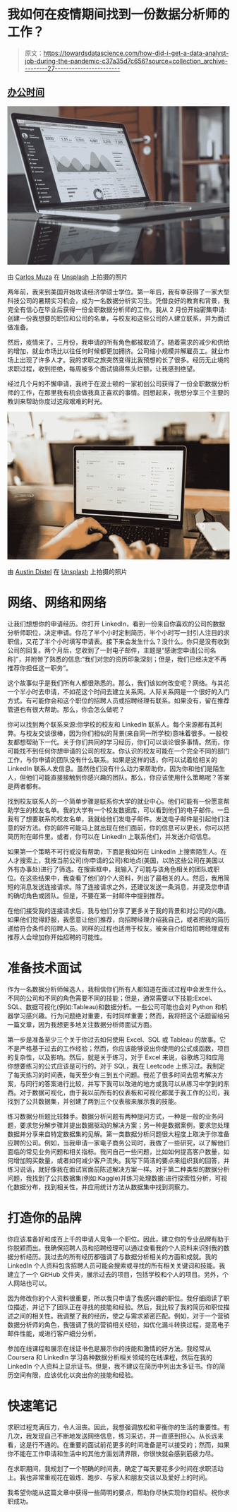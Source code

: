 # 我如何在疫情期间找到一份数据分析师的工作？

> 原文：<https://towardsdatascience.com/how-did-i-get-a-data-analyst-job-during-the-pandemic-c37a35d7c656?source=collection_archive---------27----------------------->

## [办公时间](https://towardsdatascience.com/tagged/office-hours)

![](img/0d46ea614e679c951310e8cc73d882bb.png)

由 [Carlos Muza](https://unsplash.com/@kmuza) 在 [Unsplash](https://unsplash.com/s/photos/data-analytics?utm_source=unsplash&utm_medium=referral&utm_content=creditCopyText) 上拍摄的照片

两年前，我来到美国开始攻读经济学硕士学位。第一年后，我有幸获得了一家大型科技公司的暑期实习机会，成为一名数据分析实习生。凭借良好的教育和背景，我完全有信心在毕业后获得一份全职数据分析师的工作。我从 2 月份开始密集申请:创建一份我想要的职位和公司的名单，与校友和这些公司的人建立联系，并为面试做准备。

然后，疫情来了。三月份，我申请的所有角色都被取消了。随着需求的减少和供给的增加，就业市场比以往任何时候都更加拥挤。公司缩小规模并解雇员工。就业市场上出现了许多人才。我的求职之旅突然变得比我预想的长了很多。经历无止境的求职过程，收到拒绝，每周被多个面试搞得焦头烂额，让我感到绝望。

经过几个月的不懈申请，我终于在波士顿的一家初创公司获得了一份全职数据分析师的工作，在那里我有机会做我真正喜欢的事情。回想起来，我想分享三个主要的教训来帮助你度过这段艰难的时光。

![](img/80d737e4d7d5d3189c840452eacedc46.png)

由 [Austin Distel](https://unsplash.com/@austindistel) 在 [Unsplash](https://unsplash.com/s/photos/data-analytics?utm_source=unsplash&utm_medium=referral&utm_content=creditCopyText) 上拍摄的照片

# 网络、网络和网络

让我们想想你的申请经历。你打开 LinkedIn，看到一份来自你喜欢的公司的数据分析师职位，决定申请。你花了半个小时定制简历，半个小时写一封引人注目的求职信，又花了半个小时填写申请表。接下来会发生什么？没什么。你只是没有收到公司的回复。两个月后，您收到了一封电子邮件，主题是“感谢您申请[公司名称]”，并附带了熟悉的信息:“我们对您的资历印象深刻；但是，我们已经决定不再推荐你担任这一职务”。

这个故事似乎是我们所有人都很熟悉的。那么，我们该如何改变呢？网络。与其花一个半小时去申请，不如花这个时间去建立关系网。人际关系网是一个很好的入门方式。有可能你会和这个职位的招聘人员或招聘经理有联系。如果没有，留在推荐管道也有很大帮助。那么，你会怎么做呢？

你可以找到两个联系来源:你学校的校友和 LinkedIn 联系人。每个来源都有其利弊。与校友交谈很棒，因为你们相似的背景(来自同一所学校)意味着很多。一般校友都想帮助下一代。关于你们共同的学习经历，你们可以谈论很多事情。然而，你可能找不到任何你想申请的公司的校友。你认识的校友可能在一个完全不同的部门工作，与你申请的团队没有什么联系。如果是这样的话，你可以试着给相关的 LinkedIn 联系人发信息。虽然他们没有什么动力来帮助你，因为你和他们是陌生人，但他们可能直接接触到你感兴趣的团队。那么，你应该使用什么策略呢？答案是两者都有。

找到校友联系人的一个简单步骤是联系你大学的就业中心。他们可能有一份愿意帮助学生的校友名单。我的大学有一个校友数据库，可以看到他们的电子邮件。一旦我有了想要联系的校友名单，我就给他们发电子邮件。发送电子邮件是引起他们注意的好方法。你的邮件可能马上就出现在他们面前，你的信息可以更长，你可以把简历附在邮件里。或者，你可以在 LinkedIn 上联系他们，并发送介绍信息。

如果第一个策略不可行或没有帮助，下面是我如何在 LinkedIn 上搜索陌生人。在人才搜索上，我按当前公司(你申请的公司)和地点(美国，以防这些公司在美国以外有办事处)进行了筛选。在搜索框中，我输入了可能与该角色相关的团队或职位。在这些结果中，我查看了他们的个人资料，列出了最相关的人。然后，我用简短的消息发送连接请求。除了连接请求之外，还建议发送一条消息，并提及您申请的确切角色或团队。但是，不要在第一封邮件中提到推荐。

在他们接受我的连接请求后，我与他们分享了更多关于我的背景和对公司的兴趣。如果他们觉得舒服，我愿意让他们推荐，向招聘经理介绍我自己，或者把我的简历递给符合条件的招聘人员。同样的过程也适用于校友。被亲自介绍给招聘经理或有推荐人会增加你开始招聘的可能性。

# 准备技术面试

作为一名数据分析师候选人，我相信你们所有人都知道在面试过程中会发生什么。不同的公司和不同的角色需要不同的技能；但是，通常需要以下技能:Excel、SQL、数据可视化(例如:Tableau)和数据分析。一些公司可能也会对 Python 和机器学习感兴趣。行为问题绝对重要，有时同样重要；然而，我将把这个话题留给另一篇文章，因为我想更多地关注数据分析师面试方面。

第一步是准备至少三个关于你过去如何使用 Excel、SQL 或 Tableau 的故事。它不是严格基于过去的工作经验；然而，你应该能够说出你使用的公式或函数，项目的复杂性，以及影响。然后，就是关于练习。对于 Excel 来说，谷歌练习和应用你想要练习的公式应该是可行的。对于 SQL，我在 Leetcode 上练习过。我制定了每天练习的时间表，每天至少有三到五个问题。我花了很多时间去思考解决方案，与同行的答案进行比较，并写下我可以改进的地方或我可以从练习中学到的东西。对于数据可视化，由于我以前所有的仪表板和可视化都属于我工作的公司，我找到了公共数据集，并创建了两到三个仪表板来展示我的技能。

练习数据分析题比较棘手。数据分析问题有两种提问方式，一种是一般的业务问题，要求您分解步骤并提出数据驱动的解决方案；另一种是数据案例，要求您处理数据并分享来自特定数据集的见解。第一类数据分析问题很大程度上取决于你准备应聘的公司。例如，当我申请一家电子商务公司时，我做了一些研究，以了解他们面临的常见业务问题和相关指标。我问自己一些问题，比如如何提高客户数量，如何增加购买数量，或者如何减少客户流失。我写下简洁的要点来组织我的回答，并练习说话，就好像我在面试官面前陈述解决方案一样。对于第二种类型的数据分析问题，我找到了公共数据集(例如:Kaggle)并练习处理数据:进行探索性分析，可视化数据分布，找到相关性，并应用统计方法从数据集中找到洞察力。

# 打造你的品牌

你应该准备好和成百上千的申请人竞争一个职位。因此，建立你的专业品牌有助于你脱颖而出。我确保招聘人员和招聘经理可以通过查看我的个人资料来识别我的数据分析经历。我过去的所有经历都强调了与数据分析相关的方面和成就。我的 LinkedIn 个人资料包含招聘人员可能会搜索或寻找的所有相关关键词和技能。我建立了一个 GitHub 文件夹，展示过去的项目，包括学校和个人的项目。另外，个人网站也可以。

因为修改你的个人资料很重要，所以我只申请了我感兴趣的职位。我仔细阅读了职位描述，并记下了团队正在寻找的技能和经验。然后，我比较了我的简历和职位描述之间的相关性。我调整了我的经历，使之与需求紧密匹配。例如，对于一个营销数据分析师的角色，我强调了我的营销相关经验，如优化漏斗转换过程，提高电子邮件性能，或进行客户细分分析。

参加在线课程和展示在线证书也是展示你的技能和激情的好方法。我经常从 Coursera 和 LinkedIn 学习各种数据分析相关领域的在线课程，然后在我的 LinkedIn 个人资料上显示证书。但是，我不建议在简历中列出太多证书。你的简历空间有限，应该优化以突出你的技能和经验。

# 快速笔记

求职过程充满压力，令人沮丧。因此，我想强调放松和平衡你的生活的重要性。有几次，我发现自己不断地发送网络信息，练习采访，并一直感到担心。从长远来看，这是行不通的。在重要的面试前花更多的时间准备是可以接受的；然而，如果你不能在工作申请和生活中的其他方面划清界限，你很快就会感到筋疲力尽。

在求职期间，我规划了一个明确的时间表，确定了每天要花多少时间在求职活动上。我也非常重视花在锻炼、跑步、与家人和朋友交谈以及爱好上的时间。

我希望你能从这篇文章中获得一些简明的要点，帮助你尽快实现你的目标。祝你求职成功。